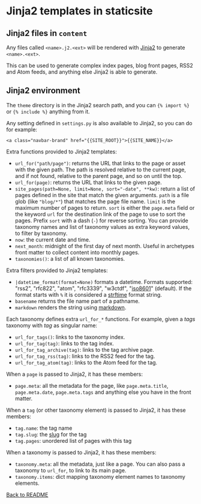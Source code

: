 # Jinja2 templates in staticsite

## Jinja2 files in `content`

Any files called `<name>.j2.<ext>` will be rendered with
[Jinja2](http://jinja.pocoo.org/) to generate `<name>.<ext>`.

This can be used to generate complex index pages, blog front pages, RSS2 and
Atom feeds, and anything else Jinja2 is able to generate.


## Jinja2 environment

The `theme` directory is in the Jinja2 search path, and you can `{% import %}`
or `{% include %}` anything from it.

Any setting defined in `settings.py` is also available to Jinja2, so you can do
for example:

```jinja2
<a class="navbar-brand" href="{{SITE_ROOT}}">{{SITE_NAME}}</a>
```

Extra functions provided to Jinja2 templates:

 * `url_for("path/page")`: returns the URL that links to the page or asset with
   the given path. The path is resolved relative to the current page, and if
   not found, relative to the parent page, and so on until the top.
 * `url_for(page)`: returns the URL that links to the given page.
 * `site_pages(path=None, limit=None, sort="-date", **kw)`: return a list of
   pages defined in the site that match the given arguments. `path` is a file
   glob (like `"blog/*"`) that matches the page file name. `limit` is the
   maximum number of pages to return. `sort` is either the `page.meta` field or
   the keyword `url` for the destination link of the page to use to sort the
   pages. Prefix `sort` with a dash (`-`) for reverse sorting.
   You can provide taxonomy names and list of taxonomy values as extra keyword
   values, to filter by taxonomy.
 * `now`: the current date and time.
 * `next_month`: midnight of the first day of next month. Useful in archetypes
   front matter to collect content into monthly pages.
 * `taxonomies()`: a list of all known taxonomies.

Extra filters provided to Jinja2 templates:

 * `|datetime_format(format=None)` formats a datetime. Formats
   supported: "rss2", "rfc822", "atom", "rfc3339", "w3ctdf",
   "[iso8601](https://xkcd.com/1179/)" (default). If the format
   starts with `%` it is considered a [strftime](http://strftime.org/)
   format string.
 * `basename` returns the file name part of a pathname.
 * `markdown` renders the string using [markdown](markdown.md).

Each taxonomy defines extra `url_for_*` functions. For example, given a *tags*
taxonomy with *tag* as singular name:

 * `url_for_tags()`: links to the taxonomy index.
 * `url_for_tag(tag)`: links to the tag index.
 * `url_for_tag_archive(tag)`: links to the tag archive page.
 * `url_for_tag_rss(tag)`: links to the RSS2 feed for the tag.
 * `url_for_tag_atom(tag)`: links to the Atom feed for the tag.

When a `page` is passed to Jinja2, it has these members:

 * `page.meta`: all the metadata for the page, like `page.meta.title`,
   `page.meta.date`, `page.meta.tags` and anything else you have in the front
   matter.

When a `tag` (or other taxonomy element) is passed to Jinja2, it has these
members:

 * `tag.name`: the tag name
 * `tag.slug`: the [slug](https://en.wikipedia.org/wiki/Semantic_URL#Slug) for
   the tag
 * `tag.pages`: unordered list of pages with this tag

When a taxonomy is passed to Jinja2, it has these members:

 * `taxonomy.meta`: all the metadata, just like a page. You can also pass a
   taxonomy to `url_for`, to link to its main page.
 * `taxonomy.items`: dict mapping taxonomy element names to taxonomy elements.


[Back to README](../README.md)
